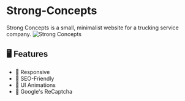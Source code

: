 # Strong-Concepts

Strong Concepts is a small, minimalist website for a trucking service company.
![Strong Concepts](https://github.com/timk-dev/Strong-Concepts/strongCont.png?raw=true)

## :desktop_computer: Features
  * :electric_plug: Responsive
  * :electric_plug: SEO-Friendly
  * :electric_plug: UI Animations
  * :electric_plug: Google's ReCaptcha

